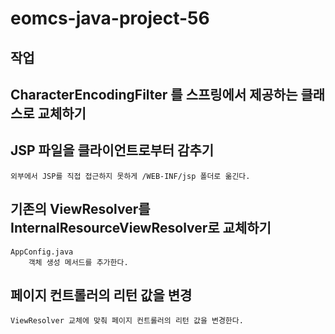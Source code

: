 # eomcs-java-project-56

## 작업

## CharacterEncodingFilter 를 스프링에서 제공하는 클래스로 교체하기


## JSP 파일을 클라이언트로부터 감추기

    외부에서 JSP를 직접 접근하지 못하게 /WEB-INF/jsp 폴더로 옮긴다.


##  기존의 ViewResolver를 InternalResourceViewResolver로 교체하기

    AppConfig.java
        객체 생성 메서드를 추가한다.

## 페이지 컨트롤러의 리턴 값을 변경
    ViewResolver 교체에 맞춰 페이지 컨트롤러의 리턴 값을 변경한다.
  
